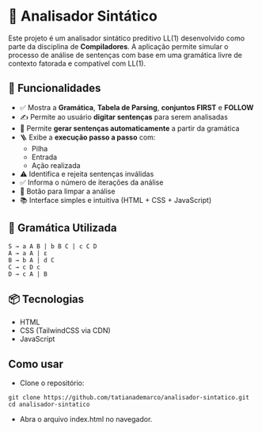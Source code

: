 # 🧠 Analisador Sintático

Este projeto é um analisador sintático preditivo LL(1) desenvolvido como parte da disciplina de **Compiladores**. A aplicação permite simular o processo de análise de sentenças com base em uma gramática livre de contexto fatorada e compatível com LL(1).

## 🚀 Funcionalidades

- ✅ Mostra a **Gramática**, **Tabela de Parsing**, **conjuntos FIRST** e **FOLLOW**
- ✍️ Permite ao usuário **digitar sentenças** para serem analisadas
- 🔄 Permite **gerar sentenças automaticamente** a partir da gramática
- 🪜 Exibe a **execução passo a passo** com:
  - Pilha
  - Entrada
  - Ação realizada
- ⚠️ Identifica e rejeita sentenças inválidas
- ✅ Informa o número de iterações da análise
- 🧹 Botão para limpar a análise
- 📚 Interface simples e intuitiva (HTML + CSS + JavaScript)

## 📜 Gramática Utilizada

```plaintext
S → a A B | b B C | c C D  
A → a A | ε  
B → b A | d C  
C → c D c  
D → c A | B
```

## 📦 Tecnologias
- HTML
- CSS (TailwindCSS via CDN)
- JavaScript

## Como usar
- Clone o repositório:
```
git clone https://github.com/tatianademarco/analisador-sintatico.git
cd analisador-sintatico
```
- Abra o arquivo index.html no navegador.
